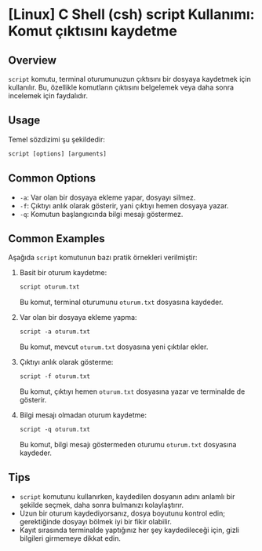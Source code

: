# [Linux] C Shell (csh) script Kullanımı: Komut çıktısını kaydetme

## Overview
`script` komutu, terminal oturumunuzun çıktısını bir dosyaya kaydetmek için kullanılır. Bu, özellikle komutların çıktısını belgelemek veya daha sonra incelemek için faydalıdır.

## Usage
Temel sözdizimi şu şekildedir:

```csh
script [options] [arguments]
```

## Common Options
- `-a`: Var olan bir dosyaya ekleme yapar, dosyayı silmez.
- `-f`: Çıktıyı anlık olarak gösterir, yani çıktıyı hemen dosyaya yazar.
- `-q`: Komutun başlangıcında bilgi mesajı göstermez.

## Common Examples
Aşağıda `script` komutunun bazı pratik örnekleri verilmiştir:

1. Basit bir oturum kaydetme:
   ```csh
   script oturum.txt
   ```
   Bu komut, terminal oturumunu `oturum.txt` dosyasına kaydeder.

2. Var olan bir dosyaya ekleme yapma:
   ```csh
   script -a oturum.txt
   ```
   Bu komut, mevcut `oturum.txt` dosyasına yeni çıktılar ekler.

3. Çıktıyı anlık olarak gösterme:
   ```csh
   script -f oturum.txt
   ```
   Bu komut, çıktıyı hemen `oturum.txt` dosyasına yazar ve terminalde de gösterir.

4. Bilgi mesajı olmadan oturum kaydetme:
   ```csh
   script -q oturum.txt
   ```
   Bu komut, bilgi mesajı göstermeden oturumu `oturum.txt` dosyasına kaydeder.

## Tips
- `script` komutunu kullanırken, kaydedilen dosyanın adını anlamlı bir şekilde seçmek, daha sonra bulmanızı kolaylaştırır.
- Uzun bir oturum kaydediyorsanız, dosya boyutunu kontrol edin; gerektiğinde dosyayı bölmek iyi bir fikir olabilir.
- Kayıt sırasında terminalde yaptığınız her şey kaydedileceği için, gizli bilgileri girmemeye dikkat edin.
